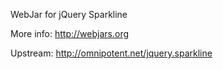 WebJar for jQuery Sparkline

More info: http://webjars.org

Upstream: http://omnipotent.net/jquery.sparkline

